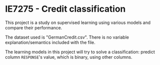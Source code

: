 # IE7275 - Credit classification

This project is a study on supervised learning using various models and compare their performance.

The dataset used is "GermanCredit.csv". There is no variable explanation/semantics included with the file.

The learning models in this project will try to solve a classification: predict column ``RESPONSE``'s value, which is binary, using other columns.
